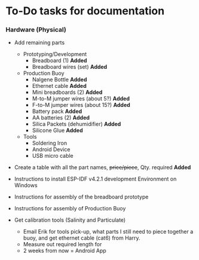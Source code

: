 # To-Do tasks for documentation


### Hardware (Physical)
- Add remaining parts
  - Prototyping/Development
    - Breadboard (1) **Added**
    - Breadboard wires (set) **Added**
  - Production Buoy
    - Nalgene Bottle **Added**
    - Ethernet cable **Added**
    - Mini breadboards (2) **Added**
    - M-to-M jumper wires (about 5?) **Added**
    - F-to-M jumper wires (about 15?) **Added**
    - Battery pack **Added**
    - AA batteries (2) **Added**
    - Silica Packets (dehumidifier) **Added**
    - Silicone Glue **Added**
  - Tools
    - Soldering Iron
    - Android Device
    - USB micro cable

- Create a table with all the part names, ~~price/piece~~, Qty. required **Added**

- Instructions to install ESP-IDF v4.2.1 development Environment on Windows

- Instructions for assembly of the breadboard prototype

- Instructions for assembly of Production Buoy

- Get calibration tools (Salinity and Particulate)
  - Email Erik for tools pick-up, what parts I still need to piece together a buoy,
    and get ethernet cable (cat6) from Harry.
  - Measure out required length for 
  - 2 weeks from now = Android App